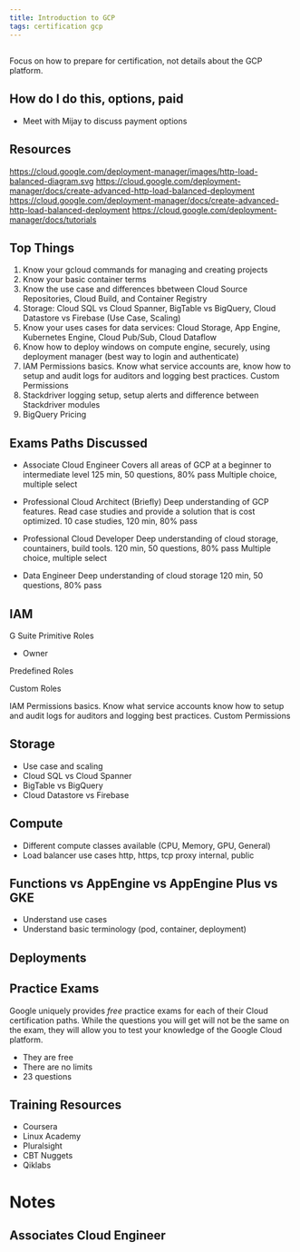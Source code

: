 ```yaml
---
title: Introduction to GCP
tags: certification gcp
---
```


## 
Focus on how to prepare for certification, not details about the GCP platform.


## How do I do this, options, paid
- Meet with Mijay to discuss payment options

## Resources
https://cloud.google.com/deployment-manager/images/http-load-balanced-diagram.svg
https://cloud.google.com/deployment-manager/docs/create-advanced-http-load-balanced-deployment
https://cloud.google.com/deployment-manager/docs/create-advanced-http-load-balanced-deployment
https://cloud.google.com/deployment-manager/docs/tutorials


## Top Things

1. Know your gcloud commands for managing and creating projects
2. Know your basic container terms
3. Know the use case and differences bbetween Cloud Source Repositories, Cloud Build, and Container Registry
4. Storage: Cloud SQL vs Cloud Spanner, BigTable vs BigQuery, Cloud Datastore vs Firebase (Use Case, Scaling)
5. Know your uses cases for data services: Cloud Storage, App Engine, Kubernetes Engine, Cloud Pub/Sub, Cloud Dataflow
6. Know how to deploy windows on compute engine, securely, using deployment manager (best way to login and authenticate)
7. IAM Permissions basics. Know what service accounts are, know how to setup and audit logs for auditors and logging best practices. Custom Permissions
8. Stackdriver logging setup, setup alerts and difference between Stackdriver modules
9. BigQuery Pricing



## Exams Paths Discussed

- Associate Cloud Engineer
  Covers all areas of GCP at a beginner to intermediate level
  125 min, 50 questions, 80% pass
  Multiple choice, multiple select
  
- Professional Cloud Architect (Briefly)
  Deep understanding of GCP features. Read case studies and provide a solution that is cost optimized.
  10 case studies, 120 min, 80% pass

- Professional Cloud Developer
  Deep understanding of cloud storage, countainers, build tools.
  120 min, 50 questions, 80% pass
  Multiple choice, multiple select

  
- Data Engineer
  Deep understanding of cloud storage
  120 min, 50 questions, 80% pass

## IAM

G Suite
Primitive Roles
- Owner

Predefined Roles

Custom Roles

IAM Permissions basics.
Know what service accounts
know how to setup and audit logs for auditors and logging best practices. 
Custom Permissions


## Storage
- Use case and scaling
- Cloud SQL vs Cloud Spanner
- BigTable vs BigQuery
- Cloud Datastore vs Firebase

## Compute
- Different compute classes available (CPU, Memory, GPU, General)
- Load balancer use cases
  http, https, tcp proxy
  internal, public


## Functions vs AppEngine vs AppEngine Plus vs GKE 
- Understand use cases
- Understand basic terminology (pod, container, deployment)

## Deployments

## Practice Exams
Google uniquely provides *free* practice exams for each of their Cloud certification paths. While the questions you will get will not be the same on the exam, they will allow you to test your knowledge of the Google Cloud platform.

- They are free
- There are no limits
- 23 questions


## Training Resources
- Coursera
- Linux Academy
- Pluralsight
- CBT Nuggets
- Qiklabs


# Notes
## Associates Cloud Engineer 
